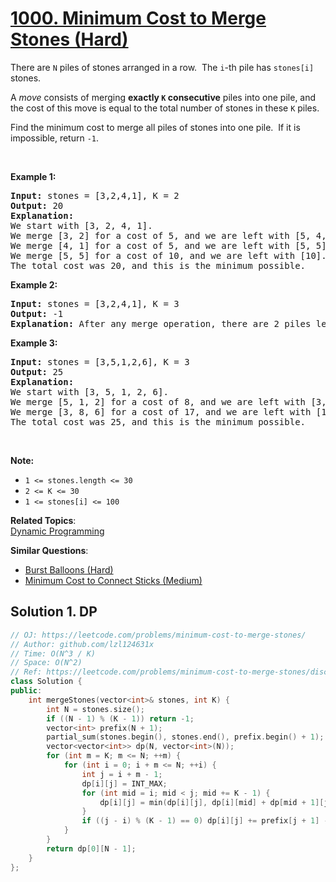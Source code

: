 # [1000. Minimum Cost to Merge Stones (Hard)](https://leetcode.com/problems/minimum-cost-to-merge-stones/)

<p>There are <code>N</code> piles of stones arranged in a row.&nbsp; The <code>i</code>-th pile has <code>stones[i]</code> stones.</p>

<p>A <em>move</em> consists of merging <strong>exactly&nbsp;<code>K</code>&nbsp;consecutive</strong> piles into one pile, and the cost of this move is equal to the total number of stones in these <code>K</code> piles.</p>

<p>Find the minimum cost to merge all piles of stones into one pile.&nbsp; If it is impossible, return <code>-1</code>.</p>

<p>&nbsp;</p>

<div>
<p><strong>Example 1:</strong></p>

<pre><strong>Input: </strong>stones = <span id="example-input-1-1">[3,2,4,1]</span>, K = <span id="example-input-1-2">2</span>
<strong>Output: </strong><span id="example-output-1">20</span>
<strong>Explanation: </strong>
We start with [3, 2, 4, 1].
We merge [3, 2] for a cost of 5, and we are left with [5, 4, 1].
We merge [4, 1] for a cost of 5, and we are left with [5, 5].
We merge [5, 5] for a cost of 10, and we are left with [10].
The total cost was 20, and this is the minimum possible.
</pre>

<div>
<p><strong>Example 2:</strong></p>

<pre><strong>Input: </strong>stones = <span id="example-input-2-1">[3,2,4,1]</span>, K = <span id="example-input-2-2">3</span>
<strong>Output: </strong><span id="example-output-2">-1</span>
<strong>Explanation: </strong>After any merge operation, there are 2 piles left, and we can't merge anymore.  So the task is impossible.
</pre>

<div>
<p><strong>Example 3:</strong></p>

<pre><strong>Input: </strong>stones = <span id="example-input-3-1">[3,5,1,2,6]</span>, K = <span id="example-input-3-2">3</span>
<strong>Output: </strong><span id="example-output-3">25</span>
<strong>Explanation: </strong>
We start with [3, 5, 1, 2, 6].
We merge [5, 1, 2] for a cost of 8, and we are left with [3, 8, 6].
We merge [3, 8, 6] for a cost of 17, and we are left with [17].
The total cost was 25, and this is the minimum possible.
</pre>

<p>&nbsp;</p>

<p><strong><span>Note:</span></strong></p>

<ul>
	<li><code><span>1 &lt;= stones.length &lt;= 30</span></code></li>
	<li><code><span>2 &lt;= K &lt;= 30</span></code></li>
	<li><code><span>1 &lt;= stones[i] &lt;= 100</span></code></li>
</ul>
</div>
</div>
</div>

**Related Topics**:  
[Dynamic Programming](https://leetcode.com/tag/dynamic-programming/)

**Similar Questions**:
* [Burst Balloons (Hard)](https://leetcode.com/problems/burst-balloons/)
* [Minimum Cost to Connect Sticks (Medium)](https://leetcode.com/problems/minimum-cost-to-connect-sticks/)

## Solution 1. DP

```cpp
// OJ: https://leetcode.com/problems/minimum-cost-to-merge-stones/
// Author: github.com/lzl124631x
// Time: O(N^3 / K)
// Space: O(N^2)
// Ref: https://leetcode.com/problems/minimum-cost-to-merge-stones/discuss/247567/JavaC%2B%2BPython-DP
class Solution {
public:
    int mergeStones(vector<int>& stones, int K) {
        int N = stones.size();
        if ((N - 1) % (K - 1)) return -1;
        vector<int> prefix(N + 1);
        partial_sum(stones.begin(), stones.end(), prefix.begin() + 1);
        vector<vector<int>> dp(N, vector<int>(N));
        for (int m = K; m <= N; ++m) {
            for (int i = 0; i + m <= N; ++i) {
                int j = i + m - 1;
                dp[i][j] = INT_MAX;
                for (int mid = i; mid < j; mid += K - 1) {
                    dp[i][j] = min(dp[i][j], dp[i][mid] + dp[mid + 1][j]);
                }
                if ((j - i) % (K - 1) == 0) dp[i][j] += prefix[j + 1] - prefix[i];
            }
        }
        return dp[0][N - 1];
    }
};
```